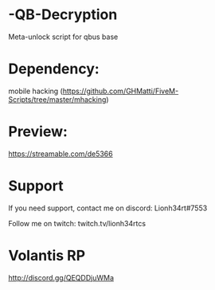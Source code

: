 # -QB-Decryption
Meta-unlock script for qbus base

# Dependency: 
mobile hacking (https://github.com/GHMatti/FiveM-Scripts/tree/master/mhacking)

# Preview: 
https://streamable.com/de5366

# Support
If you need support, contact me on discord: Lionh34rt#7553

Follow me on twitch: twitch.tv/lionh34rtcs

# Volantis RP
http://discord.gg/QEQDDjuWMa
